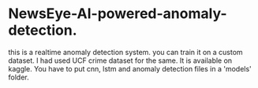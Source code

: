# NewsEye-AI-powered-anomaly-detection.
this is a realtime anomaly detection system.
you can train it on a custom dataset.
I had used UCF crime dataset for the same. It is available on kaggle.
 You have to put cnn, lstm and anomaly detection files in a 'models' folder. 
